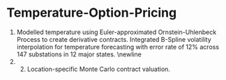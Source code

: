 # Temperature-Option-Pricing
 1. Modelled temperature using Euler-approximated Ornstein-Uhlenbeck Process to create derivative contracts. Integrated B-Spline volatility interpolation for temperature forecasting with error rate of 12\% across 147 substations in 12 major states. \newline
 2. 2. Location-specific Monte Carlo contract valuation.
